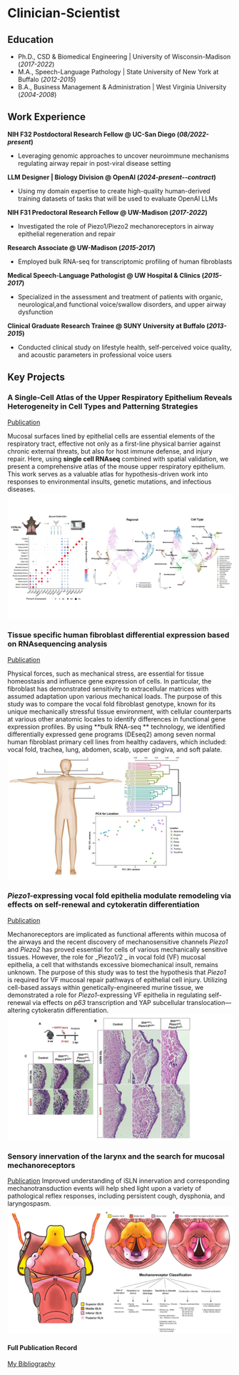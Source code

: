 # Clinician-Scientist

## Education
- Ph.D., CSD & Biomedical Engineering | University of Wisconsin-Madison (_2017-2022_)	
- M.A., Speech-Language Pathology | State University of New York at Buffalo (_2012-2015_)
- B.A., Business Management & Administration | West Virginia University (_2004-2008_)

## Work Experience
**NIH F32 Postdoctoral Research Fellow @ UC-San Diego (_08/2022-present_)**
- Leveraging genomic approaches to uncover neuroimmune mechanisms regulating airway repair in post-viral disease setting

**LLM Designer | Biology Division @ OpenAI (_2024-present--contract_)**
- Using my domain expertise to create high-quality human-derived training datasets of tasks that will be used to evaluate OpenAI LLMs

**NIH F31 Predoctoral Research Fellow @ UW-Madison (_2017-2022_)**
- Investigated the role of Piezo1/Piezo2 mechanoreceptors in airway epithelial regeneration and repair

**Research Associate @ UW-Madison (_2015-2017_)**
- Employed bulk RNA-seq for transcriptomic profiling of human fibroblasts

**Medical Speech-Language Pathologist @ UW Hospital & Clinics (_2015-2017_)**
- Specialized in the assessment and treatment of patients with organic, neurological,and functional voice/swallow disorders, and upper airway dysfunction

**Clinical Graduate Research Trainee @ SUNY University at Buffalo (_2013-2015_)**
- Conducted clinical study on lifestyle health, self-perceived voice quality, and acoustic parameters in professional voice users

## Key Projects
### A Single-Cell Atlas of the Upper Respiratory Epithelium Reveals Heterogeneity in Cell Types and Patterning Strategies
[Publication](https://www.biorxiv.org/content/10.1101/2025.01.16.633456v1)

Mucosal surfaces lined by epithelial cells are essential elements of the respiratory tract, effective not only as a first-line physical barrier against chronic external threats, but also for host immune defense, and injury repair. Here, using **single cell RNAseq** combined with spatial validation, we present a comprehensive atlas of the mouse upper respiratory epithelium. This work serves as a valuable atlas for hypothesis-driven work into responses to environmental insults, genetic mutations, and infectious diseases.
![Upper Airway Epithelial Cell Populations](assets/img/umap_atlas.jpg)

### Tissue specific human fibroblast differential expression based on RNAsequencing analysis
[Publication](https://link.springer.com/article/10.1186/s12864-019-5682-5)

Physical forces, such as mechanical stress, are essential for tissue homeostasis and influence gene expression of cells. In particular, the fibroblast has demonstrated sensitivity to extracellular matrices with assumed adaptation upon various mechanical loads. The purpose of this study was to compare the vocal fold fibroblast genotype, known for its unique mechanically stressful tissue environment, with cellular counterparts at various other anatomic locales to identify differences in functional gene expression profiles. By using **bulk RNA-seq ** technology, we identified differentially expressed gene programs (DEseq2) among seven normal human fibroblast primary cell lines from healthy cadavers, which included: vocal fold, trachea, lung, abdomen, scalp, upper gingiva, and soft palate.
![Human Fibroblast Gene Profile](assets/img/RNAseq.jpg)

### _Piezo1_-expressing vocal fold epithelia modulate remodeling via effects on self-renewal and cytokeratin differentiation
[Publication](https://link.springer.com/article/10.1007/s00018-022-04622-6)

Mechanoreceptors are implicated as functional afferents within mucosa of the airways and the recent discovery of mechanosensitive channels _Piezo1_ and _Piezo2_ has proved essential for cells of various mechanically sensitive tissues. However, the role for _Piezo1/2 _ in vocal fold (VF) mucosal epithelia, a cell that withstands excessive biomechanical insult, remains unknown. The purpose of this study was to test the hypothesis that _Piezo1_ is required for VF mucosal repair pathways of epithelial cell injury. Utilizing cell-based assays within genetically-engineered murine tissue, we demonstrated a role for _Piezo1_-expressing VF epithelia in regulating self-renewal via effects on _p63_ transcription and YAP subcellular translocation—altering cytokeratin differentiation.
![Piezo1-expressing VF epithelia regulate self-renewal](assets/img/Piezo1.jpg)

### Sensory innervation of the larynx and the search for mucosal mechanoreceptors
[Publication](https://pubs.asha.org/doi/abs/10.1044/2020_JSLHR-20-00350)
Improved understanding of iSLN innervation and corresponding mechanotransduction events will help shed light upon a variety of pathological reflex responses, including persistent cough, dysphonia, and laryngospasm.
![iSLN innervation](assets/img/iSLN.jpg)

#### Full Publication Record
[My Bibliography](https://scholar.google.com/citations?user=HBHi-44AAAAJ&hl=en)
